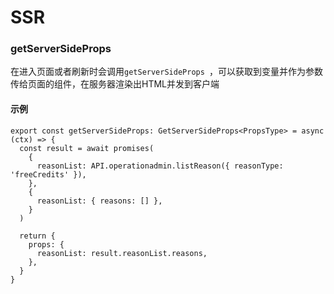 # SSR

### getServerSideProps 

在进入页面或者刷新时会调用`getServerSideProps `，可以获取到变量并作为参数传给页面的组件，在服务器渲染出HTML并发到客户端

#### 示例

```tsx
export const getServerSideProps: GetServerSideProps<PropsType> = async (ctx) => {
  const result = await promises(
    {
      reasonList: API.operationadmin.listReason({ reasonType: 'freeCredits' }),
    },
    {
      reasonList: { reasons: [] },
    }
  )

  return {
    props: {
      reasonList: result.reasonList.reasons,
    },
  }
}
```

